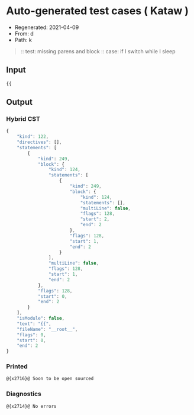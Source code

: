 # Auto-generated test cases ( Kataw )
- Regenerated: 2021-04-09
- From: d
- Path: k
> :: test: missing parens and block
> :: case: if I switch while I sleep
## Input

`````js
{{
`````

## Output

### Hybrid CST

```javascript
{
    "kind": 122,
    "directives": [],
    "statements": [
        {
            "kind": 249,
            "block": {
                "kind": 124,
                "statements": [
                    {
                        "kind": 249,
                        "block": {
                            "kind": 124,
                            "statements": [],
                            "multiLine": false,
                            "flags": 128,
                            "start": 2,
                            "end": 2
                        },
                        "flags": 128,
                        "start": 1,
                        "end": 2
                    }
                ],
                "multiLine": false,
                "flags": 128,
                "start": 1,
                "end": 2
            },
            "flags": 128,
            "start": 0,
            "end": 2
        }
    ],
    "isModule": false,
    "text": "{{",
    "fileName": "__root__",
    "flags": 0,
    "start": 0,
    "end": 2
}
```

### Printed

```javascript
@{x2716}@ Soon to be open sourced
```

### Diagnostics

```javascript
@{x2714}@ No errors
```

